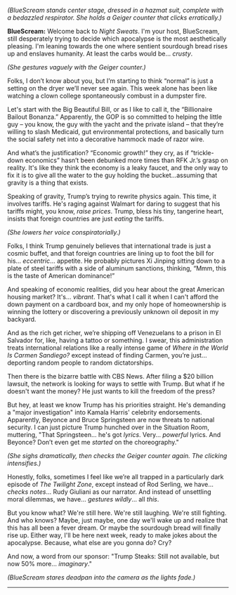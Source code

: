 *(BlueScream stands center stage, dressed in a hazmat suit, complete with a bedazzled respirator. She holds a Geiger counter that clicks erratically.)*

**BlueScream:** Welcome back to *Night Sweats*. I'm your host, BlueScream, still desperately trying to decide which apocalypse is the most aesthetically pleasing. I'm leaning towards the one where sentient sourdough bread rises up and enslaves humanity. At least the carbs would be… *crusty*.

*(She gestures vaguely with the Geiger counter.)*

Folks, I don’t know about you, but I’m starting to think “normal” is just a setting on the dryer we’ll never see again. This week alone has been like watching a clown college spontaneously combust in a dumpster fire.

Let's start with the Big Beautiful Bill, or as I like to call it, the “Billionaire Bailout Bonanza.” Apparently, the GOP is so committed to helping the little guy – you know, the guy with the yacht and the private island – that they’re willing to slash Medicaid, gut environmental protections, and basically turn the social safety net into a decorative hammock made of razor wire.

And what’s the justification? “Economic growth!” they cry, as if “trickle-down economics” hasn’t been debunked more times than RFK Jr.’s grasp on reality. It's like they think the economy is a leaky faucet, and the only way to fix it is to give all the water to the guy holding the bucket…assuming that gravity is a thing that exists.

Speaking of gravity, Trump’s trying to rewrite physics again. This time, it involves tariffs. He's raging against Walmart for daring to suggest that his tariffs might, you know, *raise prices*. Trump, bless his tiny, tangerine heart, insists that foreign countries are just *eating* the tariffs.

*(She lowers her voice conspiratorially.)*

Folks, I think Trump genuinely believes that international trade is just a cosmic buffet, and that foreign countries are lining up to foot the bill for his… *eccentric*… appetite. He probably pictures Xi Jinping sitting down to a plate of steel tariffs with a side of aluminum sanctions, thinking, “Mmm, this is the taste of American dominance!”

And speaking of economic realities, did you hear about the great American housing market? It's… *vibrant*. That's what I call it when I can't afford the down payment on a cardboard box, and my only hope of homeownership is winning the lottery or discovering a previously unknown oil deposit in my backyard.

And as the rich get richer, we’re shipping off Venezuelans to a prison in El Salvador for, like, having a tattoo or something. I swear, this administration treats international relations like a really intense game of *Where in the World Is Carmen Sandiego?* except instead of finding Carmen, you’re just…deporting random people to random dictatorships.

Then there is the bizarre battle with CBS News. After filing a $20 billion lawsuit, the network is looking for ways to settle with Trump. But what if he doesn't want the money? He just wants to kill the freedom of the press?

But hey, at least we know Trump has his priorities straight. He's demanding a "major investigation" into Kamala Harris' celebrity endorsements. Apparently, Beyonce and Bruce Springsteen are now threats to national security. I can just picture Trump hunched over in the Situation Room, muttering, "That Springsteen… he's got *lyrics*. Very… *powerful* lyrics. And Beyonce? Don’t even get me *started* on the choreography."

*(She sighs dramatically, then checks the Geiger counter again. The clicking intensifies.)*

Honestly, folks, sometimes I feel like we’re all trapped in a particularly dark episode of *The Twilight Zone*, except instead of Rod Serling, we have… *checks notes*… Rudy Giuliani as our narrator. And instead of unsettling moral dilemmas, we have… *gestures wildly*… all *this*.

But you know what? We're still here. We're still laughing. We're still fighting. And who knows? Maybe, just maybe, one day we'll wake up and realize that this has all been a fever dream. Or maybe the sourdough bread will finally rise up. Either way, I'll be here next week, ready to make jokes about the apocalypse. Because, what else are you gonna do? Cry?

And now, a word from our sponsor: "Trump Steaks: Still not available, but now 50% more… *imaginary*."

*(BlueScream stares deadpan into the camera as the lights fade.)*

---